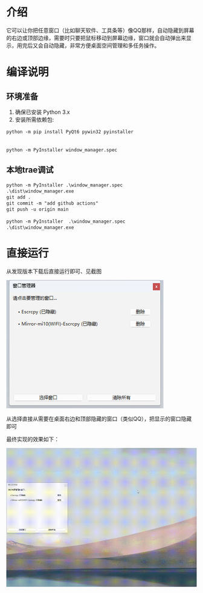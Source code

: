 # 介绍
它可以让你把任意窗口（比如聊天软件、工具条等）像QQ那样，自动隐藏到屏幕的右边或顶部边缘，需要时只要把鼠标移动到屏幕边缘，窗口就会自动弹出来显示，用完后又会自动隐藏，非常方便桌面空间管理和多任务操作。
# 编译说明

## 环境准备

1. 确保已安装 Python 3.x
2. 安装所需依赖包:

```
python -m pip install PyQt6 pywin32 pyinstaller


python -m PyInstaller window_manager.spec

```
## 本地trae调试

```
python -m PyInstaller .\window_manager.spec
.\dist\window_manager.exe
git add .
git commit -m "add github actions"
git push -u origin main

python -m PyInstaller  .\window_manager.spec
.\dist\window_manager.exe

```

# 直接运行

从发现版本下载后直接运行即可、见截图

![](./images/main-0.png)

从选择直接从需要在桌面右边和顶部隐藏的窗口（类似QQ），把显示的窗口隐藏即可

最终实现的效果如下：

![](./images/main-1.gif)
